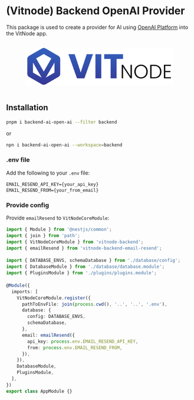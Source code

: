 # (Vitnode) Backend OpenAI Provider

This package is used to create a provider for AI using [OpenAI Platform](https://platform.openai.com/) into the VitNode app.

<p align="center">
  <br>
  <a href="https://vitnode.com/" target="_blank">
    <picture>
      <source media="(prefers-color-scheme: dark)" srcset="https://raw.githubusercontent.com/VitNode/vitnode/canary/assets/logo/vitnode_logo_dark.svg">
      <source media="(prefers-color-scheme: light)" srcset="https://raw.githubusercontent.com/VitNode/vitnode/canary/assets/logo/vitnode_logo_light.svg">
      <img alt="VitNode Logo" src="https://raw.githubusercontent.com/VitNode/vitnode/canary/assets/logo/vitnode_logo_light.svg" width="400">
    </picture>
  </a>
  <br>
  <br>
</p>

## Installation

```bash tab="pnpm"
pnpm i backend-ai-open-ai --filter backend
```

or

```bash tab="npm"
npn i backend-ai-open-ai --workspace=backend
```

### .env file

Add the following to your `.env` file:

```env
EMAIL_RESEND_API_KEY={your_api_key}
EMAIL_RESEND_FROM={your_from_email}
```

### Provide config

Provide `emailResend` to `VitNodeCoreModule`:

```ts title="apps/backend/src/app.module.ts"
import { Module } from '@nestjs/common';
import { join } from 'path';
import { VitNodeCoreModule } from 'vitnode-backend';
import { emailResend } from 'vitnode-backend-email-resend';

import { DATABASE_ENVS, schemaDatabase } from './database/config';
import { DatabaseModule } from './database/database.module';
import { PluginsModule } from './plugins/plugins.module';

@Module({
  imports: [
    VitNodeCoreModule.register({
      pathToEnvFile: join(process.cwd(), '..', '..', '.env'),
      database: {
        config: DATABASE_ENVS,
        schemaDatabase,
      },
      email: emailResend({
        api_key: process.env.EMAIL_RESEND_API_KEY,
        from: process.env.EMAIL_RESEND_FROM,
      }),
    }),
    DatabaseModule,
    PluginsModule,
  ],
})
export class AppModule {}
```
